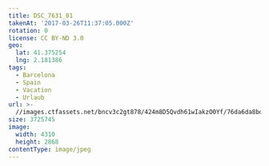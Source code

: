 ```yaml
---
title: DSC_7631_01
takenAt: '2017-03-26T11:37:05.000Z'
rotation: 0
license: CC BY-ND 3.0
geo:
  lat: 41.375254
  lng: 2.181386
tags:
  - Barcelona
  - Spain
  - Vacation
  - Urlaub
url: >-
  //images.ctfassets.net/bncv3c2gt878/424m8D5Qvdh61wIakzO0Yf/76da6da8bd9de3a2e0dca664c254c4d0/dsc_7631_01_33235827704_o
size: 3725745
image:
  width: 4310
  height: 2868
contentType: image/jpeg
---
```


